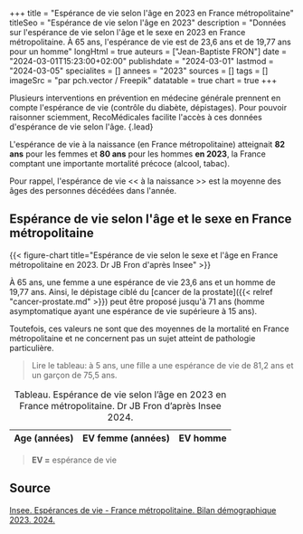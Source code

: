 +++
title = "Espérance de vie selon l'âge en 2023 en France métropolitaine"
titleSeo = "Espérance de vie selon l'âge en 2023"
description = "Données sur l'espérance de vie selon l'âge et le sexe en 2023 en France métropolitaine. À 65 ans, l'espérance de vie est de 23,6 ans et de 19,77 ans pour un homme"
longHtml = true
auteurs = ["Jean-Baptiste FRON"]
date = "2024-03-01T15:23:00+02:00"
publishdate = "2024-03-01"
lastmod = "2024-03-05"
specialites = []
annees = "2023"
sources = []
tags = []
imageSrc = "par pch.vector / Freepik"
datatable = true
chart = true
+++

Plusieurs interventions en prévention en médecine générale prennent en compte l'espérance de vie (contrôle du diabète, dépistages). Pour pouvoir raisonner sciemment, RecoMédicales facilite l'accès à ces données d'espérance de vie selon l'âge.
{.lead}

L'espérance de vie à la naissance (en France métropolitaine) atteignait **82 ans** pour les femmes et **80 ans** pour les hommes **en 2023**, la France comptant une importante mortalité précoce (alcool, tabac).

Pour rappel, l'espérance de vie << à la naissance >> est la moyenne des âges des personnes décédées dans l'année.

## Espérance de vie selon l'âge et le sexe en France métropolitaine

{{< figure-chart title="Espérance de vie selon le sexe et l'âge en France métropolitaine en 2023. Dr JB Fron d'après Insee" >}}
<script>
const chartOptions = {
  series: [{
    name: 'Femme',
    data: [85.82, 85.13, 84.15, 83.17, 82.18, 81.19, 80.19, 79.20, 78.20, 77.21, 76.21, 75.22, 74.22, 73.23, 72.23, 71.24, 70.25, 69.25, 68.26, 67.27, 66.29, 65.30, 64.31, 63.32, 62.34, 61.35, 60.36, 59.38, 58.39, 57.41, 56.42, 55.44, 54.46, 53.48, 52.50, 51.52, 50.54, 49.56, 48.59, 47.62, 46.65, 45.68, 44.72, 43.75, 42.79, 41.82, 40.87, 39.92, 38.97, 38.03, 37.09, 36.15, 35.22, 34.30, 33.38, 32.46, 31.55, 30.65, 29.75, 28.85, 27.96, 27.08, 26.20, 25.33, 24.46, 23.60, 22.74, 21.88, 21.04, 20.20, 19.37, 18.55, 17.73, 16.91, 16.10, 15.30, 14.51, 13.73, 12.96, 12.21, 11.47, 10.75, 10.03, 9.35, 8.69, 8.06, 7.46, 6.88, 6.32, 5.79, 5.30, 4.83, 4.40, 4.01, 3.66, 3.35, 3.07, 2.82, 2.60, 2.44, 2.30]
  },
  {
    name: 'Homme',
    data: [80.11, 79.43, 78.46, 77.47, 76.48, 75.49, 74.50, 73.50, 72.51, 71.52, 70.52, 69.52, 68.53, 67.54, 66.54, 65.55, 64.56, 63.58, 62.60, 61.62, 60.65, 59.68, 58.72, 57.75, 56.79, 55.82, 54.86, 53.89, 52.92, 51.96, 51.00, 50.04, 49.07, 48.12, 47.16, 46.20, 45.25, 44.29, 43.35, 42.40, 41.46, 40.52, 39.59, 38.66, 37.73, 36.80, 35.88, 34.96, 34.05, 33.14, 32.25, 31.35, 30.46, 29.59, 28.72, 27.86, 27.01, 26.17, 25.33, 24.51, 23.69, 22.88, 22.09, 21.30, 20.53, 19.77, 19.02, 18.29, 17.56, 16.83, 16.12, 15.41, 14.71, 14.01, 13.33, 12.65, 11.98, 11.33, 10.68, 10.05, 9.43, 8.82, 8.22, 7.65, 7.10, 6.57, 6.07, 5.59, 5.14, 4.72, 4.32, 3.95, 3.61, 3.30, 3.04, 2.80, 2.59, 2.42, 2.29, 2.18, 2.07]
  }],
  chart: { type: 'line', height: 400 },
  markers: { size: 0 },
  stroke: { colors: ['#4150f5', '#ffa600'], curve: 'smooth', width: 3 },
  title: { text: 'Espérance de vie selon l’âge en France métropolitaine' },
  tooltip: { y: [{ formatter: function(value) { return `${value} ans` }}, { formatter: function(value) { return `${value} ans` } }] },
  xaxis: {
    categories: [0, 1, 2, 3, 4, 5, 6, 7, 8, 9, 10, 11, 12, 13, 14, 15, 16, 17, 18, 19, 20, 21, 22, 23, 24, 25, 26, 27, 28, 29, 30, 31, 32, 33, 34, 35, 36, 37, 38, 39, 40, 41, 42, 43, 44, 45, 46, 47, 48, 49, 50, 51, 52, 53, 54, 55, 56, 57, 58, 59, 60, 61, 62, 63, 64, 65, 66, 67, 68, 69, 70, 71, 72, 73, 74, 75, 76, 77, 78, 79, 80, 81, 82, 83, 84, 85, 86, 87, 88, 89, 90, 91, 92, 93, 94, 95, 96, 97, 98, 99, 100],
    tickAmount: 10,
    title: { text: 'Âge', offsetY: 0 }
  },
  yaxis: [
    {
      title: { text: 'Espérance de vie (années)' },
      decimalsInFloat: 1,
      min: 0,
    }
  ]
}
</script>

À 65 ans, une femme a une espérance de vie 23,6 ans et un homme de 19,77 ans. Ainsi, le dépistage ciblé du [cancer de la prostate]({{< relref "cancer-prostate.md" >}}) peut être proposé jusqu'à 71 ans (homme asymptomatique ayant une espérance de vie supérieure à 15 ans).

Toutefois, ces valeurs ne sont que des moyennes de la mortalité en France métropolitaine et ne concernent pas un sujet atteint de pathologie particulière.

> Lire le tableau: à 5 ans, une fille a une espérance de vie de 81,2 ans et un garçon de 75,5 ans.

<script type="application/ld+json">{"@context": "https://schema.org","@type": "Table","about": "Espérance de vie selon l’âge en 2023 en France métropolitaine."}</script>
<table id="life-expectancy-france" class="table">
<caption><span class="font-weight-bold">Tableau.</span> Espérance de vie selon l’âge en 2023 en France métropolitaine. Dr JB Fron d’après Insee 2024.</caption>
<thead>
  <tr>
    <th scope="col">Age (années)</th>
    <th scope="col">EV femme (années)</th>
    <th scope="col">EV homme</th>
  </tr>
</thead>
</table>

> **EV =** espérance de vie

## Source

[Insee. Espérances de vie - France métropolitaine. Bilan démographique 2023. 2024.](https://www.insee.fr/fr/statistiques/7746170?sommaire=7746197)

<script>
window.addEventListener('load', () => {
  $(function () {
    $('#life-expectancy-france').DataTable({
      ajax: '/data/esperance-vie-age.json',
      columns: [
        { data: 'Age' },
        { data: 'Femme' },
        { data: 'Homme' }
      ]
    })
  })
})
</script>
